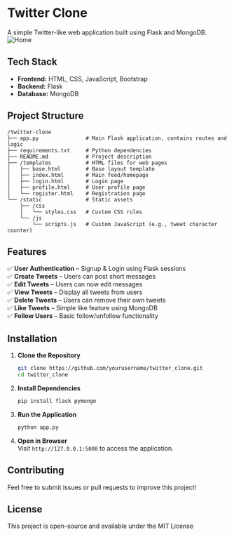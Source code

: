 # Twitter Clone  

A simple Twitter-like web application built using Flask and MongoDB.  
![Home](https://github.com/user-attachments/assets/5d430d26-4a2b-49f3-b890-4a08f7c997cf)


## Tech Stack  

- **Frontend:** HTML, CSS, JavaScript, Bootstrap  
- **Backend:** Flask  
- **Database:** MongoDB  

## Project Structure  

```
/twitter-clone
├── app.py               # Main Flask application, contains routes and logic
├── requirements.txt     # Python dependencies
├── README.md            # Project description
├── /templates           # HTML files for web pages
│   ├── base.html        # Base layout template
│   ├── index.html       # Main feed/homepage
│   ├── login.html       # Login page
│   ├── profile.html     # User profile page
│   └── register.html    # Registration page
└── /static              # Static assets
    ├── /css
    │   └── styles.css   # Custom CSS rules
    └── /js
        └── scripts.js   # Custom JavaScript (e.g., tweet character counter)
```

## Features  

✅ **User Authentication** – Signup & Login using Flask sessions  
✅ **Create Tweets** – Users can post short messages  
✅ **Edit Tweets** – Users can now edit messages  
✅ **View Tweets** – Display all tweets from users  
✅ **Delete Tweets** – Users can remove their own tweets  
✅ **Like Tweets** – Simple like feature using MongoDB  
✅ **Follow Users** – Basic follow/unfollow functionality  

## Installation  

1. **Clone the Repository**  
   ```sh
   git clone https://github.com/yourusername/twitter_clone.git
   cd twitter_clone
   ```

2. **Install Dependencies**  
   ```sh
   pip install flask pymongo
   ```

3. **Run the Application**  
   ```sh
   python app.py
   ```

4. **Open in Browser**  
   Visit `http://127.0.0.1:5000` to access the application.  

## Contributing  

Feel free to submit issues or pull requests to improve this project!  

## License  

This project is open-source and available under the MIT License

